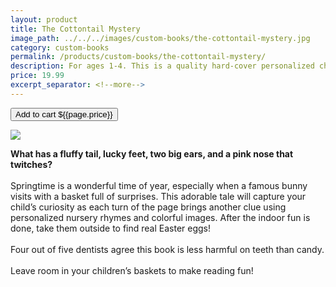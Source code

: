 ```yaml
---
layout: product
title: The Cottontail Mystery
image_path: ../../../images/custom-books/the-cottontail-mystery.jpg
category: custom-books
permalink: /products/custom-books/the-cottontail-mystery/
description: For ages 1-4. This is a quality hard-cover personalized children's book. Washable hard covers. Fully illustrated color pages. 36 pages.
price: 19.99
excerpt_separator: <!--more-->
---
```


<button class="bg-blue-500 hover:bg-blue-700 text-white font-bold my-2 py-2 px-4 rounded w-full snipcart-add-item" 
data-item-id="the-cottontail-mystery" 
data-item-price="19.99"
data-item-url="https://www.karenix.com/shop"
data-item-description="{{ page.description }}"
data-item-image="{{page.image_path}}"
data-item-name="{{page.title}}"
data-item-custom10-name="Age (optional)"
data-item-custom11-name="First Name"
data-item-custom12-name="Last Name"
data-item-custom13-name="Middle Name (optional)"
data-item-custom14-name="Use Nickname (optional)"
data-item-custom15-name="Hometown"
data-item-custom16-name="Friends"
data-item-custom17-name="Dedication (with love from)"
data-item-custom18-name="Book From (Mom & Dad"
data-item-custom19-name="Date of Gift"
data-item-custom20-name="Gender"
data-item-custom20-options="Please select|Boy|Girl"
data-item-categories="books|children">
Add to cart ${{page.price}}
</button>

<!--more-->
<div class="flex flex-wrap">
  <div class="w-64 p-4 h-auto">
    <a data-fancybox="gallery" href="{{ page.image_path }}"><img src="{{ page.image_path }}"></a>
  </div>
  <div class="sm:flex-1">
    <p class="p-4 text-gray-700">
      <strong>
        What has a fluffy tail, lucky feet, two big ears, and a pink nose that twitches?
      </strong>
      <br><br>
      Springtime is a wonderful time of year, especially when a famous bunny visits with a basket full of surprises.
      This adorable tale will capture your child’s curiosity as each turn of the page brings another clue using
      personalized nursery rhymes and colorful images. After the indoor fun is done, take them outside to find real
      Easter eggs!
      <br><br>
      Four out of five dentists agree this book is less harmful on teeth than candy.
      <br><br>
      Leave room in your children’s baskets to make reading fun!
    </p>
  </div>
</div>